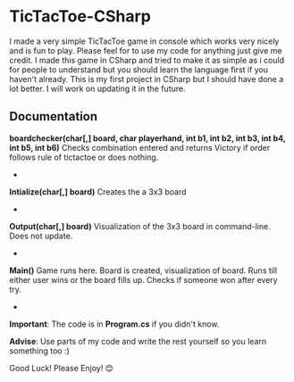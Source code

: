 # TicTacToe-CSharp
I made a very simple TicTacToe game in console which works very nicely and is fun to play. Please feel for to use my code for anything just give me credit. I made this game in CSharp and tried to make it as simple as i could for people to understand but you should learn the language first if you haven't already. This is my first project in CSharp but I should have done a lot better. I will work on updating it in the future.



**Documentation**
-
**boardchecker(char[,] board, char playerhand, int b1, int b2, int b3, int b4, int b5, int b6)**
Checks combination entered and returns Victory if order follows rule of tictactoe or does nothing.

-
**Intialize(char[,] board)**
Creates the a 3x3 board

-
**Output(char[,] board)**
Visualization of the 3x3 board in command-line. Does not update.

-
**Main()**
Game runs here. Board is created, visualization of board. Runs till either user wins or the board fills up. Checks if someone won after every try.

-


**Important**:
The code is in **Program.cs** if you didn't know.


**Advise**:
Use parts of my code and write the rest yourself so you learn something too :)

Good Luck! Please Enjoy! 😊
